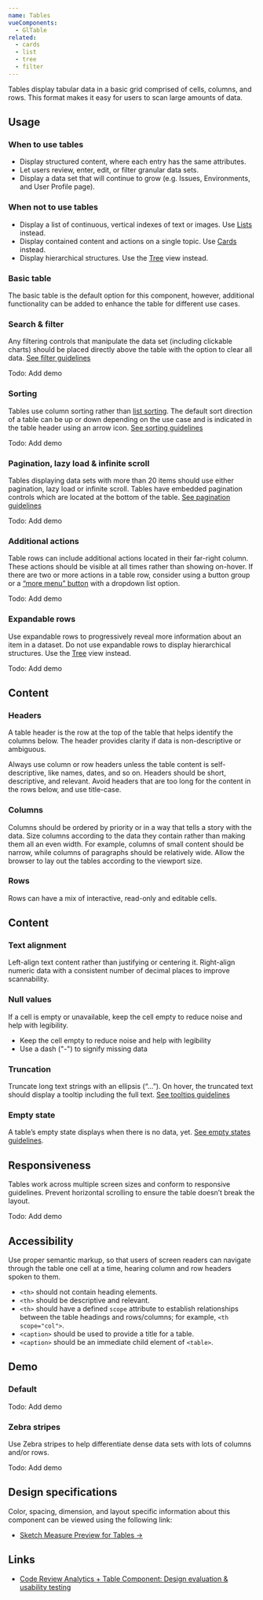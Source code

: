 ```yaml
---
name: Tables
vueComponents: 
  - GlTable
related:
  - cards
  - list
  - tree
  - filter
---
```


Tables display tabular data in a basic grid comprised of cells, columns, and rows. This format makes it easy for users to scan large amounts of data. 

## Usage

### When to use tables

- Display structured content, where each entry has the same attributes.
- Let users review, enter, edit, or filter granular data sets.
- Display a data set that will continue to grow (e.g. Issues, Environments, and User Profile page).

### When not to use tables

- Display a list of continuous, vertical indexes of text or images. Use [Lists](/components/list) instead.
- Display contained content and actions on a single topic. Use [Cards](/components/cards) instead.
- Display hierarchical structures. Use the [Tree](/components/tree) view instead.

### Basic table

The basic table is the default option for this component, however, additional functionality can be added to enhance the table for different use cases.

### Search & filter

Any filtering controls that manipulate the data set (including clickable charts) should be placed directly above the table with the option to clear all data. [See filter guidelines](/components/filter)

Todo: Add demo

### Sorting

Tables use column sorting rather than [list sorting](/components/sorting). The default sort direction of a table can be up or down depending on the use case and is indicated in the table header using an arrow icon. [See sorting guidelines](/components/sorting/)

Todo: Add demo

### Pagination, lazy load & infinite scroll

Tables displaying data sets with more than 20 items should use either pagination, lazy load or infinite scroll. Tables have embedded pagination controls which are located at the bottom of the table. [See pagination guidelines](/components/pagination)

Todo: Add demo

### Additional actions

Table rows can include additional actions located in their far-right column. These actions should be visible at all times rather than showing on-hover. If there are two or more actions in a table row, consider using a button group or a [“more menu” button](/components/button#ellipsis) with a dropdown list option.

Todo: Add demo

### Expandable rows

Use expandable rows to progressively reveal more information about an item in a dataset.  Do not use expandable rows to display hierarchical structures. Use the [Tree](/components/tree) view instead.

Todo: Add demo

## Content

### Headers

A table header is the row at the top of the table that helps identify the columns below. The header provides clarity if data is non-descriptive or ambiguous. 

Always use column or row headers unless the table content is self-descriptive, like names, dates, and so on. Headers should be short, descriptive, and relevant. Avoid headers that are too long for the content in the rows below, and use title-case.

### Columns

Columns should be ordered by priority or in a way that tells a story with the data. Size columns according to the data they contain rather than making them all an even width. For example, columns of small content should be narrow, while columns of paragraphs should be relatively wide. Allow the browser to lay out the tables according to the viewport size.

### Rows

Rows can have a mix of interactive, read-only and editable cells. 

## Content

### Text alignment

Left-align text content rather than justifying or centering it. Right-align numeric data with a consistent number of decimal places to improve scannability.

### Null values

If a cell is empty or unavailable, keep the cell empty to reduce noise and help with legibility.

- Keep the cell empty to reduce noise and help with legibility
- Use a dash ("-") to signify missing data

### Truncation

Truncate long text strings with an ellipsis (“…”). On hover, the truncated text should display a tooltip including the full text. [See tooltips guidelines](/components/tooltips)

### Empty state

A table’s empty state displays when there is no data, yet. [See empty states guidelines](/regions/empty-states).

## Responsiveness

Tables work across multiple screen sizes and conform to responsive guidelines. Prevent horizontal scrolling to ensure the table doesn’t break the layout. 

Todo: Add demo

## Accessibility

Use proper semantic markup, so that users of screen readers can navigate through the table one cell at a time, hearing column and row headers spoken to them.

- `<th>` should not contain heading elements.
- `<th>` should be descriptive and relevant.
- `<th>` should have a defined `scope` attribute to establish relationships between the table headings and rows/columns; for example, `<th scope="col">`.
- `<caption>` should be used to provide a title for a table.
- `<caption>` should be an immediate child element of `<table>`.

## Demo

### Default

Todo: Add demo

### Zebra stripes

Use Zebra stripes to help differentiate dense data sets with lots of columns and/or rows.

Todo: Add demo

## Design specifications

Color, spacing, dimension, and layout specific information about this component can be viewed using the following link:

- [Sketch Measure Preview for Tables →](https://gitlab-org.gitlab.io/gitlab-design/hosted/design-gitlab-specs/tables-spec-previews/)

## Links

- [Code Review Analytics + Table Component: Design evaluation & usability testing](https://gitlab.com/groups/gitlab-org/-/epics/2954)

